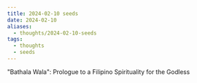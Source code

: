 ```yaml
---
title: 2024-02-10 seeds
date: 2024-02-10
aliases:
  - thoughts/2024-02-10-seeds
tags:
  - thoughts
  - seeds
---
```

"Bathala Wala": Prologue to a Filipino Spirituality for the Godless